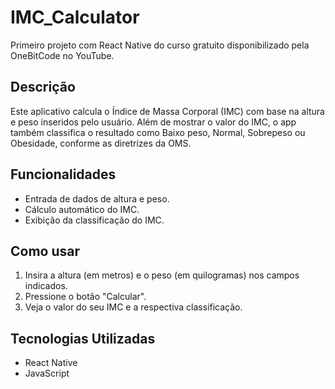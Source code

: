 # IMC_Calculator

Primeiro projeto com React Native do curso gratuito disponibilizado pela OneBitCode no YouTube.

## Descrição

Este aplicativo calcula o Índice de Massa Corporal (IMC) com base na altura e peso inseridos pelo usuário. Além de mostrar o valor do IMC, o app também classifica o resultado como Baixo peso, Normal, Sobrepeso ou Obesidade, conforme as diretrizes da OMS.

## Funcionalidades

- Entrada de dados de altura e peso.
- Cálculo automático do IMC.
- Exibição da classificação do IMC.
  
## Como usar

1. Insira a altura (em metros) e o peso (em quilogramas) nos campos indicados.
2. Pressione o botão "Calcular".
3. Veja o valor do seu IMC e a respectiva classificação.

## Tecnologias Utilizadas

- React Native
- JavaScript
